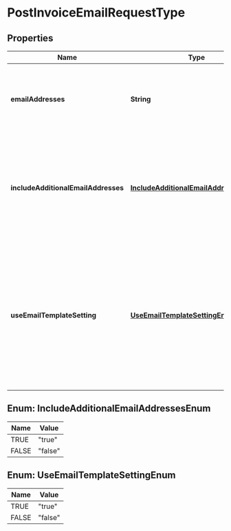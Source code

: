 

# PostInvoiceEmailRequestType


## Properties

| Name | Type | Description | Notes |
|------------ | ------------- | ------------- | -------------|
|**emailAddresses** | **String** | The valid email addresses you want to email an invoice to. Use commas to separate email addresses. **Note:** This field is only applicable if you set the &#x60;useEmailTemplateSetting&#x60; field to &#x60;false&#x60;.  |  [optional] |
|**includeAdditionalEmailAddresses** | [**IncludeAdditionalEmailAddressesEnum**](#IncludeAdditionalEmailAddressesEnum) | Whether to send an invoice to the additional email addresses of the invoice account.  You can set the additional email addresses in the **Additional Email Addresses** field on the account detail page from the Zuora UI. See [Create a Customer Account](https://knowledgecenter.zuora.com/BC_Subscription_Management/Customer_Accounts/B_Create_a_Customer_Account#section_2) for more information.  |  [optional] |
|**useEmailTemplateSetting** | [**UseEmailTemplateSettingEnum**](#UseEmailTemplateSettingEnum) | Indicates whether to email an invoice based on the email template setting.  If you set this field to &#x60;true&#x60;, the invoice is sent to the email addresses specified in the **To Email** field of the email template. The email template is the one you set in the **Delivery Options** panel of the **Edit notification** dialog from the Zuora UI. See [Edit Email Templates](https://knowledgecenter.zuora.com/CF_Users_and_Administrators/Notifications/Create_Email_Templates) for more information about how to edit the **To Email** field in the email template.  |  [optional] |



## Enum: IncludeAdditionalEmailAddressesEnum

| Name | Value |
|---- | -----|
| TRUE | &quot;true&quot; |
| FALSE | &quot;false&quot; |



## Enum: UseEmailTemplateSettingEnum

| Name | Value |
|---- | -----|
| TRUE | &quot;true&quot; |
| FALSE | &quot;false&quot; |




